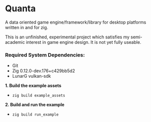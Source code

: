 # Quanta

A data oriented game engine/framework/library for desktop platforms written in
and for zig.

This is an unfinished, experimental project which satisfies my semi-academic
interest in game engine design. It is not yet fully useable.

### Required System Dependencies:

- Git
- Zig 0.12.0-dev.176+c429bb5d2
- LunarG vulkan-sdk

**1. Build the example assets**

- `zig build example_assets`

**2. Build and run the example**

- `zig build run_example`
